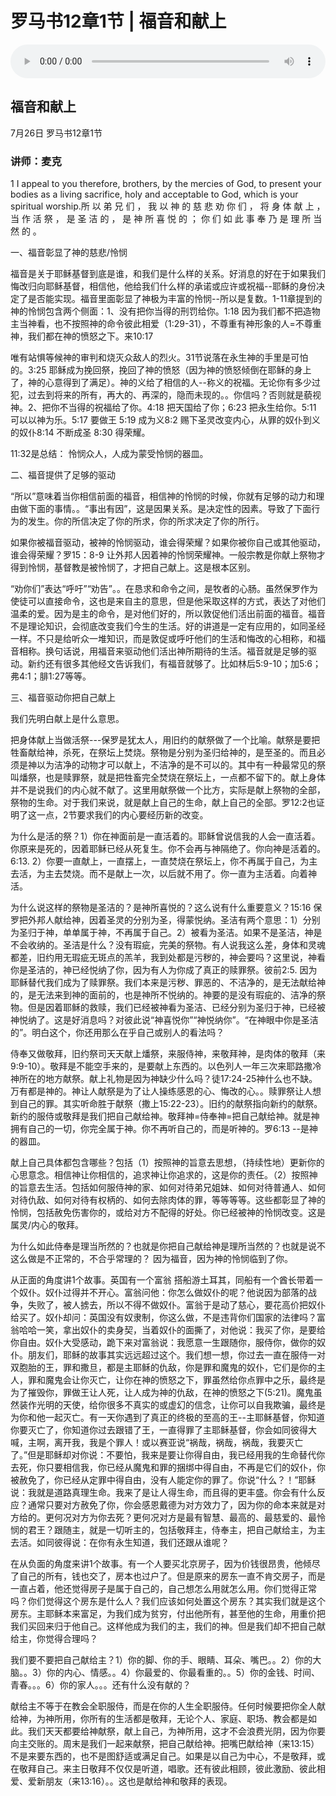 # 罗马书12章1节 | 福音和献上

<audio style="width: 100%;" preload="false" controls controlslist="nodownload"><source src="https://cdn.simai.ml/audio/mp3/2020/200727_001_Romans12-1.mp3" type="audio/mpeg">Your browser does not support the audio element.</audio>

## 福音和献上
7月26日 
罗马书12章1节
### 讲师：麦克


1 I appeal to you therefore, brothers, by the mercies of God, to present your bodies as a living sacrifice, holy and acceptable to God, which is your spiritual worship.所 以 弟 兄 们 ， 我 以 神 的 慈 悲 劝 你 们 ， 将 身 体 献 上 ， 当 作 活 祭 ， 是 圣 洁 的 ， 是 神 所 喜 悦 的 ； 你 们 如 此 事 奉 乃 是 理 所 当 然 的 。

一、福音彰显了神的慈悲/怜悯

福音是关于耶稣基督到底是谁，和我们是什么样的关系。好消息的好在于如果我们悔改归向耶稣基督，相信他，他给我们什么样的承诺或应许或祝福--耶稣的身份决定了是否能实现。福音里面彰显了神极为丰富的怜悯--所以是复数。1-11章提到的神的怜悯包含两个侧面：1、没有把你当得的刑罚给你。1:18 因为我们都不把造物主当神看，也不按照神的命令彼此相爱（1:29-31），不尊重有神形象的人=不尊重神，我们都在神的愤怒之下。来10:17 

唯有站惧等候神的审判和烧灭众敌人的烈火。31节说落在永生神的手里是可怕的。3:25 耶稣成为挽回祭，挽回了神的愤怒（因为神的愤怒倾倒在耶稣的身上了，神的心意得到了满足）。神的义给了相信的人--称义的祝福。无论你有多少过犯，过去到将来的所有，再大的、再深的，隐而未现的。。你信吗？否则就是藐视神。2、把你不当得的祝福给了你。4:18 把天国给了你；6:23 把永生给你。5:11 可以以神为乐。5:17 要做王 5:19 成为义8:2 赐下圣灵改变内心，从罪的奴仆到义的奴仆8:14 不断成圣 8:30 得荣耀。

11:32是总结： 怜悯众人，人成为蒙受怜悯的器皿。

二、福音提供了足够的驱动

“所以”意味着当你相信前面的福音，相信神的怜悯的时候，你就有足够的动力和理由做下面的事情。。“事出有因”，这是因果关系。是决定性的因素。导致了下面行为的发生。你的所信决定了你的所求，你的所求决定了你的所行。

如果你被福音驱动，被神的怜悯驱动，谁会得荣耀？如果你被你自己或其他驱动，谁会得荣耀？罗15：8-9 让外邦人因着神的怜悯荣耀神。一般宗教是你献上祭物才得到怜悯，基督教是被怜悯了，才把自己献上。这是根本区别。

“劝你们”表达“呼吁”“劝告”。。在恳求和命令之间，是牧者的心肠。虽然保罗作为使徒可以直接命令，这也是来自主的意思，但是他采取这样的方式，表达了对他们温柔的爱。因为是主的命令，是对他们好的，所以敦促他们活出前面的福音。福音不是理论知识，会彻底改变我们今生的生活。好的讲道是一定有应用的，如同圣经一样。不只是给听众一堆知识，而是敦促或呼吁他们的生活和悔改的心相称，和福音相称。换句话说，用福音来驱动他们活出神所期待的生活。福音就是足够的驱动。新约还有很多其他经文告诉我们，有福音就够了。比如林后5:9-10；加5:6；弗4:1；腓1:27等等。

三、福音驱动你把自己献上

我们先明白献上是什么意思。

把身体献上当做活祭---保罗是犹太人，用旧约的献祭做了一个比喻。献祭是要把牲畜献给神，杀死，在祭坛上焚烧。祭物是分别为圣归给神的，是至圣的。而且必须是神以为洁净的动物才可以献上，不洁净的是不可以的。其中有一种最常见的祭叫燔祭，也是赎罪祭，就是把牲畜完全焚烧在祭坛上，一点都不留下的。献上身体并不是说我们的内心就不献了。这里用献祭做一个比方，实际是献上祭物的全部，祭物的生命。对于我们来说，就是献上自己的生命，献上自己的全部。罗12:2也证明了这一点，2节要求我们的内心要经历新的改变。

为什么是活的祭？1）你在神面前是一直活着的。耶稣曾说信我的人会一直活着。你原来是死的，因着耶稣已经从死复生。你不会再与神隔绝了。你向神是活着的。6:13. 2）你要一直献上，一直摆上，一直焚烧在祭坛上，你不再属于自己，为主去活，为主去焚烧。而不是献上一次，以后就不用了。你一直为主活着。向着神活。

为什么说这样的祭物是圣洁的？是神所喜悦的？这么说有什么重要意义？15:16 保罗把外邦人献给神，因着圣灵的分别为圣，得蒙悦纳。圣洁有两个意思：1）分别为圣归于神，单单属于神，不再属于自己。2）被看为圣洁。如果不是圣洁，神是不会收纳的。圣洁是什么？没有瑕疵，完美的祭物。有人说我这么差，身体和灵魂都差，旧约用无瑕疵无斑点的羔羊，我到处都是污秽的，神会要吗？这里说，神看你是圣洁的，神已经悦纳了你，因为有人为你成了真正的赎罪祭。彼前2:5. 因为耶稣替代我们成为了赎罪祭。我们本来是污秽、罪恶的、不洁净的，是无法献给神的，是无法来到神的面前的，也是神所不悦纳的。神要的是没有瑕疵的、洁净的祭物。但是因着耶稣的救赎，我们已经被神看为圣洁、已经分别为圣归于神，已经被神悦纳了。这是好消息吗？对彼此说“神喜悦你”“神悦纳你”。“在神眼中你是圣洁的”。明白这个，你还用那么在乎自己或别人的看法吗？

侍奉又做敬拜，旧约祭司天天献上燔祭，来服侍神，来敬拜神，是肉体的敬拜（来9:9-10）。敬拜是不能空手来的，是要献上东西的。以色列人一年三次来耶路撒冷神所在的地方献祭。献上礼物是因为神缺少什么吗？徒17:24-25神什么也不缺。万有都是神的。神让人献祭是为了让人操练感恩的心、悔改的心。。赎罪祭让人想到自己的罪。其实听命胜于献祭（撒上15:22-23）。旧约的献祭指向新约的献祭。新约的服侍或敬拜是我们把自己献给神。敬拜神=侍奉神=把自己献给神。就是神拥有自己的一切，你完全属于神。你不再听自己的，而是听神的。罗6:13 --是神的器皿。

献上自己具体都包含哪些？包括（1）按照神的旨意去思想，（持续性地）更新你的心思意念。相信神让你相信的，追求神让你追求的，这是你的责任。（2）按照神的旨意去生活。包括如何服侍神的家、如何对待弟兄姐妹、如何对待普通人、如何对待仇敌、如何对待有权柄的、如何去除肉体的罪，等等等等。这些都彰显了神的怜悯，包括赦免伤害你的，或给对方不配得的好处。你已经被神的怜悯改变。这是属灵/内心的敬拜。

为什么如此侍奉是理当所然的？也就是你把自己献给神是理所当然的？也就是说不这么做是不正常的，不合乎常理的？
因为福音，因为神的怜悯临到了你。

从正面的角度讲1个故事。英国有一个富翁 搭船游土耳其，同船有一个酋长带着一个奴仆。奴仆过得并不开心。富翁问他：你怎么做奴仆的呢？他说因为部落的战争，失败了，被人掳去，所以不得不做奴仆。富翁于是动了慈心，要花高价把奴仆给买了。奴仆却问：英国没有奴隶制，你这么做，不是违背你们国家的法律吗？富翁哈哈一笑，拿出奴仆的卖身契，当着奴仆的面撕了，对他说：我买了你，是要给你自由。奴仆大受感动，跪下来对富翁说：我愿意一生跟随你，服侍你，做你的奴仆。朋友们，耶稣的故事其实远远超过这个。我们想一想，你过去一直在服侍一对双胞胎的王，罪和撒旦，都是主耶稣的仇敌，你是罪和魔鬼的奴仆，它们是你的主人，罪和魔鬼会让你灭亡，让你在神的愤怒之下，罪虽然给你点罪中之乐，最终是为了摧毁你，罪做王让人死，让人成为神的仇敌，在神的愤怒之下(5:21)。魔鬼虽然装作光明的天使，给你很多不真实的或虚幻的信念，让你可以自我欺骗，最终是为你和他一起灭亡。有一天你遇到了真正的终极的至高的王--主耶稣基督，你知道你要灭亡了，你知道你过去跟错了王，一直得罪了主耶稣基督，你会如同彼得大喊，主啊，离开我，我是个罪人！或以赛亚说“祸哉，祸哉，祸哉，我要灭亡了。”但是耶稣却对你说：不要怕，我来是要让你得自由，我已经用我的生命替代你去死，你只要相信我，你已经从魔鬼和罪的捆绑中得自由，不再是它们的奴仆，你被赦免了，你已经从定罪中得自由，没有人能定你的罪了。你说“什么？！”耶稣说：我就是道路真理生命。我来了是让人得生命，而且得的更丰盛。你会有什么反应？通常只要对方赦免了你，你会感恩戴德为对方效力了，因为你的命本来就是对方给的。更何况对方为你去死？更何况对方是最有智慧、最高的、最慈爱的、最怜悯的君王？跟随主，就是一切听主的，包括敬拜主，侍奉主，把自己献给主，为主去活。如同彼得说：在你有永生知道，我们还跟从谁呢？

在从负面的角度来讲1个故事。有一个人要买北京房子，因为价钱很昂贵，他倾尽了自己的所有，钱也交了，房本也过户了。但是原来的房东一直不肯交房子，而是一直占着，他还觉得房子是属于自己的，自己想怎么用就怎么用。你们觉得正常吗？你们觉得这个房东是什么人？我们应该如何处置这个房东？其实我们就是这个房东。主耶稣本来富足，为我们成为贫穷，付出他所有，甚至他的生命，用重价把我们买回来归于他自己。这样他成为我们的主，我们的神。但是我们却不把自己献给主，你觉得合理吗？

我们要不要把自己献给主？1）你的脚、你的手、眼睛、耳朵、嘴巴。。2）你的大脑。。3）你的内心、情感。。4）你最爱的、你最看重的。。5）你的金钱、时间、青春。。。6）你的家人。。。还有什么没有献的？

献给主不等于在教会全职服侍，而是在你的人生全职服侍。任何时候要把你全人献给神，为神所用，你所有的生活都是敬拜，无论个人、家庭、职场、教会都是如此。我们天天都要给神献祭，献上自己，为神所用，这才不会浪费光阴，因为你要向主交账的。周末是我们一起来献祭，把自己献给神。把嘴巴献给神（来13:15）不是来要东西的，也不是图舒适或满足自己。如果是以自己为中心，不是敬拜，或在敬拜自己。来主日敬拜不仅仅是听道，唱歌。还有彼此相顾，彼此激励、彼此相爱、爱新朋友（来13:16）。。这也是献给神和敬拜的表现。



